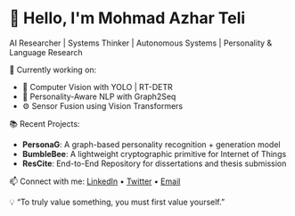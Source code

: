 # 👋 Hello, I'm Mohmad Azhar Teli

AI Researcher | Systems Thinker | Autonomous Systems | Personality & Language Research

🔬 Currently working on:
- 🤖 Computer Vision with YOLO | RT-DETR
- 🧠 Personality-Aware NLP with Graph2Seq
- ⚙️ Sensor Fusion using Vision Transformers

📚 Recent Projects:
- **PersonaG**: A graph-based personality recognition + generation model
- **BumbleBee**: A lightweight cryptographic primitive for Internet of Things
- **ResCite**: End-to-End Repository for dissertations and thesis submission

📫 Connect with me: [LinkedIn](https://www.linkedin.com/in/mohmadazhar286) • [Twitter](https://x.com/mohmadazhar286) • [Email](mailto:mohmadazhar286.gmail.com)

💡 “To truly value something, you must first value yourself.”
